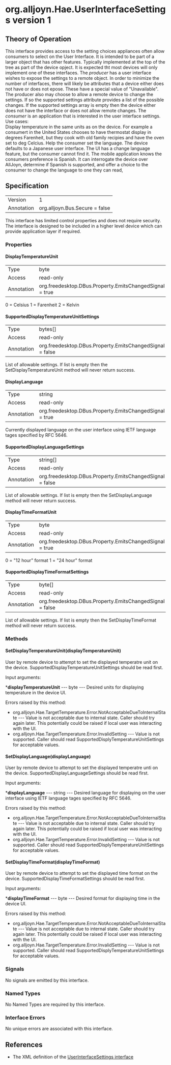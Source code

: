 # org.alljoyn.Hae.UserInterfaceSettings version 1

## Theory of Operation


This interface provides access to the setting choices appliances often allow
consumers to select on the User Interface.  It is intended to be part of a 
larger object that has other features.  Typically implemented at the top of the
tree as part of the device opject.  It is expected tht most devices will only 
implement one of these interfaces.
The _producer_ has a user interface wishes to expose the settings to a remote 
object.  In order to minimize the number of interfaces, there will likely be
attributes that a device either does not have or does not epose.  These have a
special value of "Unavailable".  The producer also may choose to allow a remote
device to change the settings.  If so the supported settings attribute provides
a list of the possible changes.  If the supported settings array is empty then
the device either does not have the interface or does not allow remote changes.
The _consumer_ is an application that is interested in the user interface 
settings.  Use cases:  
Display temperature in the same units as on the device.
For example a consumert in the United States chooses to have thermostat display
in degrees Farenheit, but they cook with old family recipies and have the oven
set to deg Celcius.
Help the consumer set the language.
The device defaults to a Japanese user interface.  The UI has a change language
feature, but the consumer cannot find it.  The mobile application knows the 
consumers preference is Spanish. It can interrogate the device over AllJoyn,
determine if Spanish is supported, and offer a choice to the consumer to change
the language to one they can read,

## Specification

|                       |                                                                       |
|-----------------------|-----------------------------------------------------------------------|
| Version               | 1                                                                     |
| Annotation            | org.alljoyn.Bus.Secure = false                                        |

This interface has limited control properties and does not require security.  
The interface is designed to be included in a higher level device which can
provide application layer if required.



### Properties

#### DisplayTemperatureUnit

|                       |                                                                       |
|-----------------------|-----------------------------------------------------------------------|
| Type                  | byte                                                                  |
| Access                | read-only                                                             |
| Annotation            | org.freedesktop.DBus.Property.EmitsChangedSignal = true               |

0 = Celsius
1 = Farenheit
2 = Kelvin

#### SupportedDisplayTemperatureUnitSettings

|                       |                                                                       |
|-----------------------|-----------------------------------------------------------------------|
| Type                  | bytes[]                                                               |
| Access                | read-only                                                             |
| Annotation            | org.freedesktop.DBus.Property.EmitsChangedSignal = false              |

List of allowable settings.  If list is empty then the SetDisplayTemperatureUnit
method will never return success.

#### DisplayLanguage

|                       |                                                                       |
|-----------------------|-----------------------------------------------------------------------|
| Type                  | string                                                                  |
| Access                | read-only                                                             |
| Annotation            | org.freedesktop.DBus.Property.EmitsChangedSignal = true               |

Currently displayed language on the user interface using IETF language tages
specified by RFC 5646.

#### SupportedDisplayLanguageSettings

|                       |                                                                       |
|-----------------------|-----------------------------------------------------------------------|
| Type                  | string[]                                                              |
| Access                | read-only                                                             |
| Annotation            | org.freedesktop.DBus.Property.EmitsChangedSignal = false              |

List of allowable settings.  If list is empty then the SetDisplayLanguage
method will never return success.

#### DisplayTimeFormatUnit

|                       |                                                                       |
|-----------------------|-----------------------------------------------------------------------|
| Type                  | byte                                                                  |
| Access                | read-only                                                             |
| Annotation            | org.freedesktop.DBus.Property.EmitsChangedSignal = true               |

0 = "12 hour" format
1 = "24 hour" format


#### SupportedDisplayTimeFormatSettings

|                       |                                                                       |
|-----------------------|-----------------------------------------------------------------------|
| Type                  | byte[]                                                                |
| Access                | read-only                                                             |
| Annotation            | org.freedesktop.DBus.Property.EmitsChangedSignal = false              |

List of allowable settings.  If list is empty then the SetDisplayTimeFormat
method will never return success.

### Methods

#### SetDisplayTemperatureUnit(displayTemperatureUnit)

User by remote device to attempt to set the displayed temperatre unit on the 
device.  SupportedDisplayTemperatureUnitSettings should be read first.

Input arguments:

***displayTemperatureUnit** --- byte --- Desired units for displaying 
temperature in the device UI.

Errors raised by this method:

* org.alljoyn.Hae.TargetTemperature.Error.NotAcceptableDueToInternalState --- 
Value is not acceptable due to internal state.  Caller should try again later.
This potentially could be raised if local user was interacting with the UI.
* org.alljoyn.Hae.TargetTemperature.Error.InvalidSetting --- Value is not 
supported.  Caller should read SupportedDisplyTemperatureUnitSettings for 
acceptable values.

#### SetDisplayLanguage(displayLanguage)

User by remote device to attempt to set the displayed temperatre unti on the 
device.  SupportedDisplayLanguageSettings should be read first.

Input arguments:

***displayLanguage** --- string --- Desired language for displaying on the user
interface using IETF language tages specified by RFC 5646.

Errors raised by this method:

* org.alljoyn.Hae.TargetTemperature.Error.NotAcceptableDueToInternalState --- 
Value is not acceptable due to internal state.  Caller should try again later.
This potentially could be raised if local user was interacting with the UI.
* org.alljoyn.Hae.TargetTemperature.Error.InvalidSetting --- Value is not 
supported.  Caller should read SupportedDisplyTemperatureUnitSettings for 
acceptable values.

#### SetDisplayTimeFormat(displayTimeFormat)

User by remote device to attempt to set the displayed time format on the 
device.  SupportedDisplayTimeFormatSettings should be read first.

Input arguments:

***displayTimeFormat** --- byte --- Desired format for displaying time in the 
device UI.


Errors raised by this method:

* org.alljoyn.Hae.TargetTemperature.Error.NotAcceptableDueToInternalState --- 
Value is not acceptable due to internal state.  Caller should try again later.
This potentially could be raised if local user was interacting with the UI.
* org.alljoyn.Hae.TargetTemperature.Error.InvalidSetting --- Value is not 
supported.  Caller should read SupportedDisplyTemperatureUnitSettings for 
acceptable values.


### Signals

No signals are emitted by this interface.

### Named Types

No Named Types are required by this interface.

### Interface Errors

No unique errors are associated with this interface.

## References

* The XML definition of the [UserInterfaceSettings interface](org.alljoyn.Hae.UserInterfaceSettings-v1.xml)
